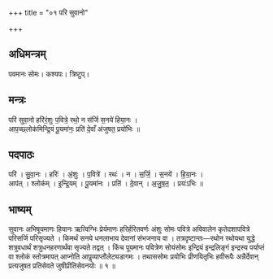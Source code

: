 +++
title = "०१ परि सुवानो"

+++
## अधिमन्त्रम्
पवमानः सोमः। कश्यपः। त्रिष्टुप्।

## मन्त्रः
परि॑ सुवा॒नो हरि॑रं॒शुः प॒वित्रे॒ रथो॒ न स॑र्जि स॒नये॑ हिया॒नः ।  
आप॒च्छ्लोक॑मिन्द्रि॒यं पू॒यमा॑नः॒ प्रति॑ दे॒वाँ अ॑जुषत॒ प्रयो॑भिः ॥

## पदपाठः
परि॑ । सु॒वा॒नः । हरिः॑ । अं॒शुः । प॒वित्रे॑ । रथः॑ । न । स॒र्जि॒ । स॒नये॑ । हि॒या॒नः ।  
आप॑त् । श्लोक॑म् । इ॒न्द्रि॒यम् । पू॒यमा॑नः । प्रति॑ । दे॒वान् । अ॒जु॒ष॒त॒ । प्रयः॑ऽभिः ॥

## भाष्यम्
सुवानः अभिषूयमाणः हियानः ऋत्विग्भिः प्रेर्यमाणः हरिर्हरितवर्णः अंशुः सोमः पवित्रे अविवालेन कृतेदशापवित्रे परिसर्जि परिसृज्यते । किमर्थं सनये धनलाभाय देवानां संभजनाय वा । तत्रदृष्टान्तः—रथोन रथोयथा युद्धे शत्रुवधार्थं शत्रुधनहरणार्थंवा सृज्यते तद्वत् । किंच पूयमानः पवित्रेण सोयंसोमः इन्द्रियं इन्द्रलिङ्गं इन्द्रस्य पर्याप्तं वा श्लोकं स्तोत्रमापत् आप्नोति आपॢव्याप्तौलेट्यडागमः । तथाससोमः प्रयोभिः प्रीणयितृभिः हवीरूपैः अन्नैर्देवान् प्रत्यजुषत प्रतिसेवते जुषीप्रीतिसेवनयोः ॥ १ ॥